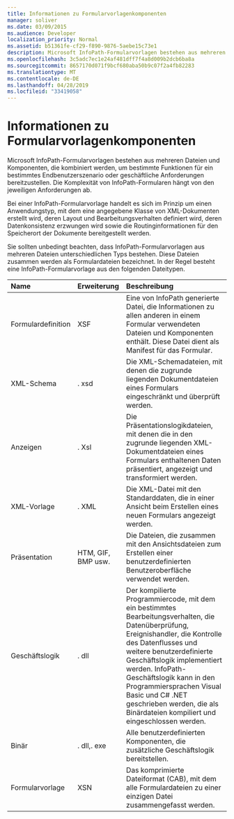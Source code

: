 ```yaml
---
title: Informationen zu Formularvorlagenkomponenten
manager: soliver
ms.date: 03/09/2015
ms.audience: Developer
localization_priority: Normal
ms.assetid: b51361fe-cf29-f890-9876-5aebe15c73e1
description: Microsoft InfoPath-Formularvorlagen bestehen aus mehreren Dateien und Komponenten, die kombiniert werden, um bestimmte Funktionen für ein bestimmtes Endbenutzerszenario oder geschäftliche Anforderungen bereitzustellen. Die Komplexität von InfoPath-Formularen hängt von den jeweiligen Anforderungen ab.
ms.openlocfilehash: 3c5adc7ec1e24af481dff7f4a8d009b2dcb6ba8a
ms.sourcegitcommit: 8657170d071f9bcf680aba50b9c07f2a4fb82283
ms.translationtype: MT
ms.contentlocale: de-DE
ms.lasthandoff: 04/28/2019
ms.locfileid: "33419058"
---
```

# <a name="about-form-template-components"></a>Informationen zu Formularvorlagenkomponenten

Microsoft InfoPath-Formularvorlagen bestehen aus mehreren Dateien und Komponenten, die kombiniert werden, um bestimmte Funktionen für ein bestimmtes Endbenutzerszenario oder geschäftliche Anforderungen bereitzustellen. Die Komplexität von InfoPath-Formularen hängt von den jeweiligen Anforderungen ab.
  
Bei einer InfoPath-Formularvorlage handelt es sich im Prinzip um einen Anwendungstyp, mit dem eine angegebene Klasse von XML-Dokumenten erstellt wird, deren Layout und Bearbeitungsverhalten definiert wird, deren Datenkonsistenz erzwungen wird sowie die Routinginformationen für den Speicherort der Dokumente bereitgestellt werden.
  
Sie sollten unbedingt beachten, dass InfoPath-Formularvorlagen aus mehreren Dateien unterschiedlichen Typs bestehen. Diese Dateien zusammen werden als Formulardateien bezeichnet. In der Regel besteht eine InfoPath-Formularvorlage aus den folgenden Dateitypen.
  
|**Name**|**Erweiterung**|**Beschreibung**|
|:-----|:-----|:-----|
|Formulardefinition  <br/> |XSF  <br/> |Eine von InfoPath generierte Datei, die Informationen zu allen anderen in einem Formular verwendeten Dateien und Komponenten enthält. Diese Datei dient als Manifest für das Formular.  <br/> |
|XML-Schema  <br/> |. xsd  <br/> |Die XML-Schemadateien, mit denen die zugrunde liegenden Dokumentdateien eines Formulars eingeschränkt und überprüft werden.  <br/> |
|Anzeigen  <br/> |. Xsl  <br/> |Die Präsentationslogikdateien, mit denen die in den zugrunde liegenden XML-Dokumentdateien eines Formulars enthaltenen Daten präsentiert, angezeigt und transformiert werden.  <br/> |
|XML-Vorlage  <br/> |. XML  <br/> |Die XML-Datei mit den Standarddaten, die in einer Ansicht beim Erstellen eines neuen Formulars angezeigt werden.  <br/> |
|Präsentation  <br/> |HTM, GIF, BMP usw.  <br/> |Die Dateien, die zusammen mit den Ansichtsdateien zum Erstellen einer benutzerdefinierten Benutzeroberfläche verwendet werden.  <br/> |
|Geschäftslogik  <br/> |. dll  <br/> |Der kompilierte Programmiercode, mit dem ein bestimmtes Bearbeitungsverhalten, die Datenüberprüfung, Ereignishandler, die Kontrolle des Datenflusses und weitere benutzerdefinierte Geschäftslogik implementiert werden. InfoPath-Geschäftslogik kann in den Programmiersprachen Visual Basic und C# .NET geschrieben werden, die als Binärdateien kompiliert und eingeschlossen werden.  <br/> |
|Binär  <br/> |. dll,. exe  <br/> | Alle benutzerdefinierten Komponenten, die zusätzliche Geschäftslogik bereitstellen.  <br/> |
|Formularvorlage  <br/> |XSN  <br/> |Das komprimierte Dateiformat (CAB), mit dem alle Formulardateien zu einer einzigen Datei zusammengefasst werden.  <br/> |
   

